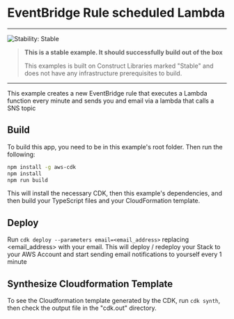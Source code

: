 # EventBridge Rule scheduled Lambda
<!--BEGIN STABILITY BANNER-->
---

![Stability: Stable](https://img.shields.io/badge/stability-Stable-success.svg?style=for-the-badge)

> **This is a stable example. It should successfully build out of the box**
>
> This examples is built on Construct Libraries marked "Stable" and does not have any infrastructure prerequisites to build.

---
<!--END STABILITY BANNER-->

This example creates a new EventBridge rule that executes a Lambda function every minute and sends you and email via a lambda that calls a SNS topic


## Build

To build this app, you need to be in this example's root folder. Then run the following:

```bash
npm install -g aws-cdk
npm install
npm run build
```

This will install the necessary CDK, then this example's dependencies, and then build your TypeScript files and your CloudFormation template.

## Deploy

Run `cdk deploy --parameters email=<email_address>` replacing <email_address> with your email. This will deploy / redeploy your Stack to your AWS Account and start sending email notifications to yourself every 1 minute

## Synthesize Cloudformation Template

To see the Cloudformation template generated by the CDK, run `cdk synth`, then check the output file in the "cdk.out" directory.
